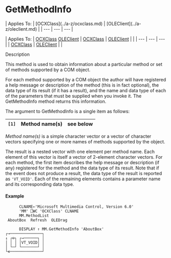 




<h1 class="heading"><span class="name">GetMethodInfo</span></h1>
| Applies To: | [OCXClass](../a-z/ocxclass.md) | [OLEClient](../a-z/oleclient.md) |
| --- | --- | ---  |

| Applies To: | [OCXClass](../a-z/ocxclass.md) [OLEClient](../a-z/oleclient.md) | [OCXClass](../a-z/ocxclass.md) | [OLEClient](../a-z/oleclient.md) |  |
| --- | --- | ---  |
| [OCXClass](../a-z/ocxclass.md) | [OLEClient](../a-z/oleclient.md) |  |


Description


This method is used to obtain information about a particular method or set of methods supported by a COM object.



For each method supported by a COM object the author will have registered a help message or description of the method (this is in fact optional), the data type of its result (if it has a result), and the name and data type of each of the parameters that must be supplied when you invoke it. The GetMethodInfo method returns this information.



The argument to GetMethodInfo is a single item as follows:

| `[1]` | Method name(s) | see below |
| --- | --- | ---  |


*Method name(s)* is a simple character vector or a vector of character vectors specifying one or more names of methods supported by the object.



The result is a nested vector with one element per method name. Each element of this vector is itself a vector of 2-element character vectors. For each method, the first item describes the help message or description (if any) registered for the method and the data type of its result. Note that if the event does not produce a result, the data type of the result is reported as `'VT_VOID'`. Each of the remaining elements contains a parameter name and its corresponding data type.

#### Example
```apl
      CLNAME←'Microsoft Multimedia Control, Version 6.0'
      'MM' ⎕WC 'OCXClass' CLNAME
      MM.MethodList
 AboutBox  Refresh  OLEDrag

      DISPLAY ↑ MM.GetMethodInfo 'AboutBox'
┌→──────────────┐
↓ ┌⊖┐ ┌→──────┐ │
│ │ │ │VT_VOID│ │
│ └─┘ └───────┘ │
└∊──────────────┘
```


